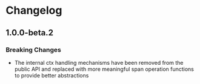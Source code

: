 # Changelog

## 1.0.0-beta.2

### Breaking Changes

* The internal ctx handling mechanisms have been removed from the public API and replaced with more meaningful span operation functions to provide better abstractions

